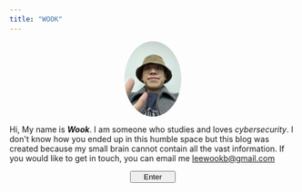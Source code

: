 ```yaml
---
title: "WOOK"
---
```


<img 
    style="display: block; 
           margin-left: auto;
           margin-right: auto;
           width: 100px;
           height: auto;
           border-radius: 50%;"
    src="./me.jpeg" alt="me">

<p style="text-align: left">
    Hi, My name is <i><strong>Wook</strong></i>.
    I am someone who studies and loves <i>cybersecurity</i>. I don't know how you ended up in this humble space but this blog was created because my small brain cannot contain all the vast information. If you would like to get in touch, you can email me
    <a style="text-decoration: underline">leewookb@gmail.com</a> 
</p>

<a href="/blog/" style="text-decoration: none;">
    <button 
        style="display: block; 
            margin-left: auto;
            margin-right: auto;
            width: 80px;">
    Enter
    </button>
</a>
